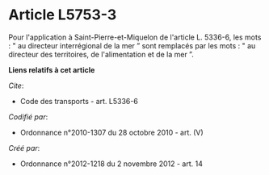 # Article L5753-3

Pour l'application à Saint-Pierre-et-Miquelon de l'article L. 5336-6, les mots : " au directeur interrégional de la mer ”
sont remplacés par les mots : " au directeur des territoires, de l'alimentation et de la mer ”.

**Liens relatifs à cet article**

_Cite_:

  - Code des transports - art. L5336-6

_Codifié par_:

  - Ordonnance n°2010-1307 du 28 octobre 2010 - art. (V)

_Créé par_:

  - Ordonnance n°2012-1218 du 2 novembre 2012 - art. 14
